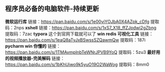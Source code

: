 ## 程序员必备的电脑软件-持续更新

**微软运行库**
链接：https://pan.baidu.com/s/1e00yjYOJbA0X4AZpk_cDfg 
提取码：2nps
**xshell**
链接：https://pan.baidu.com/s/1xS7_X18_ffZJpdwi2gZbng 
提取码：7zac
**typora**
这个到官网下载就可以了
**win redis 可视化工具**
链接：https://pan.baidu.com/s/1eaQ8aTyJxBSwssSZQawmQw 
提取码：187i
**pycharm win 你懂的**
链接：https://pan.baidu.com/s/1TMAvmplnbTeWNrJPVB9YoQ 
提取码：5zu3
**最好用的视频播放器-完美解码**
链接：https://pan.baidu.com/s/1bKhUiwo9k5yuO19O2WaWog 
提取码：8mm0 